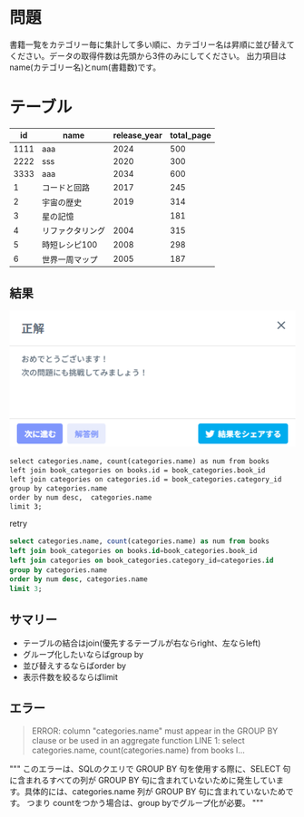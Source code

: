 # 問題

書籍一覧をカテゴリー毎に集計して多い順に、カテゴリー名は昇順に並び替えてください。データの取得件数は先頭から3件のみにしてください。
出力項目はname(カテゴリー名)とnum(書籍数)です。

# テーブル


| id   | name             | release_year | total_page |
| ---- | ---------------- | ------------ | ---------- |
| 1111 | aaa              | 2024         | 500        |
| 2222 | sss              | 2020         | 300        |
| 3333 | aaa              | 2034         | 600        |
| 1    | コードと回路     | 2017         | 245        |
| 2    | 宇宙の歴史       | 2019         | 314        |
| 3    | 星の記憶         |              | 181        |
| 4    | リファクタリング | 2004         | 315        |
| 5    | 時短レシピ100    | 2008         | 298        |
| 6    | 世界一周マップ   | 2005         | 187        |


## 結果


![1731932642768](image/problem/1731932642768.png)


```
select categories.name, count(categories.name) as num from books 
left join book_categories on books.id = book_categories.book_id 
left join categories on categories.id = book_categories.category_id 
group by categories.name 
order by num desc,  categories.name 
limit 3;
```

retry
```sql
select categories.name, count(categories.name) as num from books 
left join book_categories on books.id=book_categories.book_id 
left join categories on book_categories.category_id=categories.id 
group by categories.name 
order by num desc, categories.name 
limit 3;
```

## サマリー

* テーブルの結合はjoin(優先するテーブルが右ならright、左ならleft)
* グループ化したいならばgroup by
* 並び替えするならばorder by
* 表示件数を絞るならばlimit


## エラー
>ERROR:  column "categories.name" must appear in the GROUP BY clause or be used in an aggregate function
>LINE 1: select categories.name, count(categories.name) from books  l...

"""
このエラーは、SQLのクエリで GROUP BY 句を使用する際に、SELECT 句に含まれるすべての列が GROUP BY 句に含まれていないために発生しています。具体的には、categories.name 列が GROUP BY 句に含まれていないためです。
つまり
countをつかう場合は、group byでグループ化が必要。
"""

